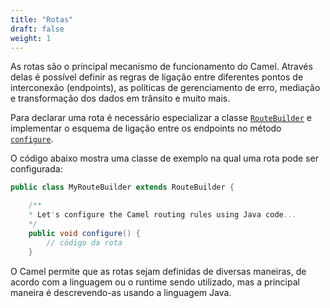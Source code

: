 ```yaml
---
title: "Rotas"
draft: false
weight: 1
---
```


As rotas são o principal mecanismo de funcionamento do Camel. Através delas é possível definir as regras de ligação entre diferentes pontos de interconexão (endpoints), as políticas de gerenciamento de erro, mediação e transformação dos dados em trânsito e muito mais.

Para declarar uma rota é necessário especializar a classe [`RouteBuilder`](https://www.javadoc.io/static/org.apache.camel/camel-core-model/3.14.2/org/apache/camel/builder/RouteBuilder.html) e implementar o esquema de ligação entre os endpoints no método [`configure`](https://www.javadoc.io/static/org.apache.camel/camel-core-model/3.14.2/org/apache/camel/builder/RouteBuilder.html#configure--).

O código abaixo mostra uma classe de exemplo na qual uma rota pode ser configurada:

```java
public class MyRouteBuilder extends RouteBuilder {

	/**
	* Let's configure the Camel routing rules using Java code...
	*/
	public void configure() {
		// código da rota
	}
```

O Camel permite que as rotas sejam definidas de diversas maneiras, de acordo com a linguagem ou o runtime sendo utilizado, mas a principal maneira é descrevendo-as usando a linguagem Java.